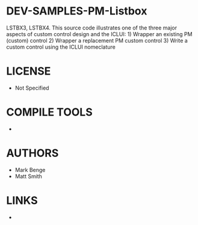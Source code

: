 # DEV-SAMPLES-PM-Listbox
LSTBX3, LSTBX4.  This source code illustrates one of the three major aspects of custom control design and the ICLUI:                1) Wrapper an existing PM (custom) control                2) Wrapper a replacement PM custom control                3) Write a custom control using the ICLUI nomeclature

LICENSE
===============
* Not Specified

COMPILE TOOLS
===============
* 
 
AUTHORS
===============
* Mark Benge
* Matt Smith

LINKS
===============
* 
